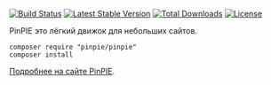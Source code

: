 
[![Build Status](https://travis-ci.org/pinpie/pinpie.svg?branch=dev)](https://travis-ci.org/pinpie/pinpie)
[![Latest Stable Version](https://poser.pugx.org/pinpie/pinpie/v/stable)](https://packagist.org/packages/pinpie/pinpie)
[![Total Downloads](https://poser.pugx.org/pinpie/pinpie/downloads)](https://packagist.org/packages/pinpie/pinpie)
[![License](https://poser.pugx.org/pinpie/pinpie/license)](https://packagist.org/packages/pinpie/pinpie)


PinPIE это лёгкий движок для небольших сайтов.



```
composer require "pinpie/pinpie"
composer install
```


[Подробнее на сайте PinPIE](http://pinpie.ru/ru/manual).